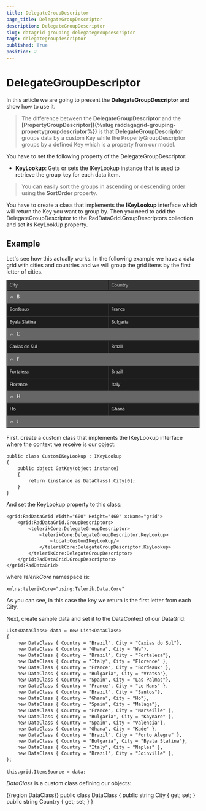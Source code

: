 ```yaml
---
title: DelegateGroupDescriptor
page_title: DelegateGroupDescriptor
description: DelegateGroupDescriptor
slug: datagrid-grouping-delegategroupdescriptor
tags: delegategroupdescriptor
published: True
position: 2
---
```


# DelegateGroupDescriptor

In this article we are going to present the **DelegateGroupDescriptor** and show how to use it.

>The difference between the **DelegateGroupDescriptor** and the **[PropertyGroupDescriptor]({%slug raddagagrid-grouping-propertygroupdescriptor%})** is that **DelegateGroupDescriptor** groups data by a custom Key while the PropertyGroupDescriptor groups by a defined Key which is a property from our model.

You have to set the following property of the DelegateGroupDescriptor:

* **KeyLookup**: Gets or sets the IKeyLookup instance that is used to retrieve the group key for each data item.

>You can easily sort the groups in ascending or descending order using the **SortOrder** property.

You have to create a class that implements the **IKeyLookup** interface which will return the Key you want to group by. Then you need to add the DelegateGroupDescriptor to the RadDataGrid.GroupDescriptors collection and set its KeyLookUp property.

## Example

Let's see how this actually works. In the following example we have a data grid with cities and countries and we will group the grid items by the first letter of cities.

![Delegate Group Descriptor](images/DelegateGroupDescriptor.png)

First, create a custom class that implements the IKeyLookup interface where the context we receive is our object:

	public class CustomIKeyLookup : IKeyLookup
	{
	    public object GetKey(object instance)
	    {
	        return (instance as DataClass).City[0];
	    }
	}

And set the KeyLookup property to this class:

	<grid:RadDataGrid Width="600" Height="460" x:Name="grid">
	    <grid:RadDataGrid.GroupDescriptors>
	        <telerikCore:DelegateGroupDescriptor>
	            <telerikCore:DelegateGroupDescriptor.KeyLookup>
	                <local:CustomIKeyLookup/>
	            </telerikCore:DelegateGroupDescriptor.KeyLookup>
	        </telerikCore:DelegateGroupDescriptor>
	    </grid:RadDataGrid.GroupDescriptors>
	</grid:RadDataGrid>
	
where *telerikCore* namespace is:

	xmlns:telerikCore="using:Telerik.Data.Core"

As you can see, in this case the key we return is the first letter from each City.

Next, create sample data and set it to the DataContext of our DataGrid:

	List<DataClass> data = new List<DataClass>
	{
		new DataClass { Country = "Brazil", City = "Caxias do Sul"},
		new DataClass { Country = "Ghana", City = "Wa"},
		new DataClass { Country = "Brazil", City = "Fortaleza"},
		new DataClass { Country = "Italy", City = "Florence" },
		new DataClass { Country = "France", City = "Bordeaux" }, 
		new DataClass { Country = "Bulgaria", City = "Vratsa"},
		new DataClass { Country = "Spain", City = "Las Palmas"},
		new DataClass { Country = "France", City = "Le Mans" },
		new DataClass { Country = "Brazil", City = "Santos"},
		new DataClass { Country = "Ghana", City = "Ho"},
		new DataClass { Country = "Spain", City = "Malaga"},
		new DataClass { Country = "France", City = "Marseille" },
		new DataClass { Country = "Bulgaria", City = "Koynare" },
		new DataClass { Country = "Spain", City = "Valencia"},
		new DataClass { Country = "Ghana", City = "Kade" },
		new DataClass { Country = "Brazil", City = "Porto Alegre" }, 
		new DataClass { Country = "Bulgaria", City = "Byala Slatina"},
		new DataClass { Country = "Italy", City = "Naples" },
		new DataClass { Country = "Brazil", City = "Joinville" }, 
	};

	this.grid.ItemsSource = data;

*DataClass* is a custom class defining our objects:


{{region DataClass}}
	public class DataClass
	{
		public string City { get; set; }
		public string Country { get; set; }
	}